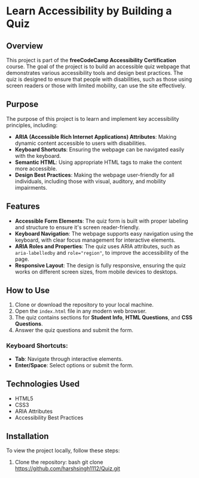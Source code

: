 # Learn Accessibility by Building a Quiz

## Overview

This project is part of the **freeCodeCamp Accessibility Certification** course. The goal of the project is to build an accessible quiz webpage that demonstrates various accessibility tools and design best practices. The quiz is designed to ensure that people with disabilities, such as those using screen readers or those with limited mobility, can use the site effectively.

## Purpose

The purpose of this project is to learn and implement key accessibility principles, including:

- **ARIA (Accessible Rich Internet Applications) Attributes**: Making dynamic content accessible to users with disabilities.
- **Keyboard Shortcuts**: Ensuring the webpage can be navigated easily with the keyboard.
- **Semantic HTML**: Using appropriate HTML tags to make the content more accessible.
- **Design Best Practices**: Making the webpage user-friendly for all individuals, including those with visual, auditory, and mobility impairments.

## Features

- **Accessible Form Elements**: The quiz form is built with proper labeling and structure to ensure it's screen reader-friendly.
- **Keyboard Navigation**: The webpage supports easy navigation using the keyboard, with clear focus management for interactive elements.
- **ARIA Roles and Properties**: The quiz uses ARIA attributes, such as `aria-labelledby` and `role="region"`, to improve the accessibility of the page.
- **Responsive Layout**: The design is fully responsive, ensuring the quiz works on different screen sizes, from mobile devices to desktops.

## How to Use

1. Clone or download the repository to your local machine.
2. Open the `index.html` file in any modern web browser.
3. The quiz contains sections for **Student Info**, **HTML Questions**, and **CSS Questions**.
4. Answer the quiz questions and submit the form.

### Keyboard Shortcuts:

- **Tab**: Navigate through interactive elements.
- **Enter/Space**: Select options or submit the form.

## Technologies Used

- HTML5
- CSS3
- ARIA Attributes
- Accessibility Best Practices

## Installation

To view the project locally, follow these steps:

1. Clone the repository:
   bash
   git clone https://github.com/harshsingh1112/Quiz.git
